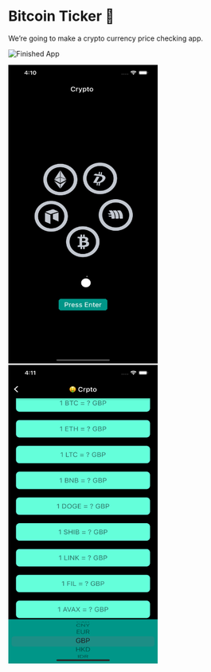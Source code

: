 
# Bitcoin Ticker 🤑

We’re going to make a crypto currency price checking app. 

![Finished App](https://github.com/londonappbrewery/Images/blob/master/bitcoin-flutter-demo.gif)


<img src="https://github.com/Harsh23Kashyap/Crypto-App/blob/main/Development/Crypto%20App/Simulator%20Screen%20Shot%20-%20iPhone%2013%20Pro%20Max%20-%202022-03-14%20at%2016.10.23.png" width="300" height="600">
<img src="https://github.com/Harsh23Kashyap/Crypto-App/blob/main/Development/Crypto%20App/Simulator%20Screen%20Shot%20-%20iPhone%2013%20Pro%20Max%20-%202022-03-14%20at%2016.11.59.png" width="300" height="600">
